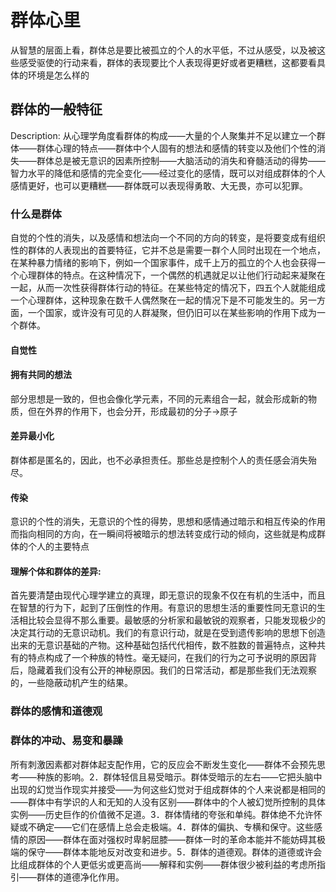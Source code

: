 # 群体心里

从智慧的层面上看，群体总是要比被孤立的个人的水平低，不过从感受，以及被这些感受驱使的行动来看，群体的表现要比个人表现得更好或者更糟糕，这都要看具体的环境是怎么样的

## 群体的一般特征

Description: 从心理学角度看群体的构成——大量的个人聚集并不足以建立一个群体——群体心理的特点——群体中个人固有的想法和感情的转变以及他们个性的消失——群体总是被无意识的因素所控制——大脑活动的消失和脊髓活动的得势——智力水平的降低和感情的完全变化——经过变化的感情，既可以对组成群体的个人感情更好，也可以更糟糕——群体既可以表现得勇敢、大无畏，亦可以犯罪。


### 什么是群体

自觉的个性的消失，以及感情和想法向一个不同的方向的转变，是将要变成有组织性的群体的人表现出的首要特征，它并不总是需要一群个人同时出现在一个地点，在某种暴力情绪的影响下，例如一个国家事件，成千上万的孤立的个人也会获得一个心理群体的特点。在这种情况下，一个偶然的机遇就足以让他们行动起来凝聚在一起，从而一次性获得群体行动的特征。在某些特定的情况下，四五个人就能组成一个心理群体，这种现象在数千人偶然聚在一起的情况下是不可能发生的。另一方面，一个国家，或许没有可见的人群凝聚，但仍旧可以在某些影响的作用下成为一个群体。

#### 自觉性

#### 拥有共同的想法

部分思想是一致的，但也会像化学元素，不同的元素组合一起，就会形成新的物质，但在外界的作用下，也会分开，形成最初的分子->原子

#### 差异最小化

群体都是匿名的，因此，也不必承担责任。那些总是控制个人的责任感会消失殆尽。

#### 传染

意识的个性的消失，无意识的个性的得势，思想和感情通过暗示和相互传染的作用而指向相同的方向，在一瞬间将被暗示的想法转变成行动的倾向，这些就是构成群体的个人的主要特点


#### 理解个体和群体的差异:

首先要清楚由现代心理学建立的真理，即无意识的现象不仅在有机的生活中，而且在智慧的行为下，起到了压倒性的作用。有意识的思想生活的重要性同无意识的生活相比较会显得不那么重要。最敏感的分析家和最敏锐的观察者，只能发现极少的决定其行动的无意识动机。我们的有意识行动，就是在受到遗传影响的思想下创造出来的无意识基础的产物。这种基础包括代代相传，数不胜数的普遍特点，这种共有的特点构成了一个种族的特性。毫无疑问，在我们的行为之可予说明的原因背后，隐藏着我们没有公开的神秘原因。我们的日常活动，都是那些我们无法观察的，一些隐蔽动机产生的结果。

### 群体的感情和道德观

### 群体的冲动、易变和暴躁 
所有刺激因素都对群体起支配作用，它的反应会不断发生变化——群体不会预先思考——种族的影响。2．群体轻信且易受暗示。群体受暗示的左右——它把头脑中出现的幻觉当作现实并接受——为何这些幻觉对于组成群体的个人来说都是相同的——群体中有学识的人和无知的人没有区别——群体中的个人被幻觉所控制的具体实例——历史巨作的价值微不足道。3．群体情绪的夸张和单纯。群体绝不允许怀疑或不确定——它们在感情上总会走极端。4．群体的偏执、专横和保守。这些感情的原因——群体在面对强权时卑躬屈膝——群体一时的革命本能并不能妨碍其极端的保守——群体本能地反对改变和进步。5．群体的道德观。群体的道德或许会比组成群体的个人更低劣或更高尚——解释和实例——群体很少被利益的考虑所指引——群体的道德净化作用。



